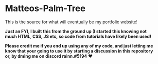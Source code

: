 # Matteos-Palm-Tree

This is the source for what will eventually be my portfolio website!

**Just an FYI, I built this from the ground up (I started this knowing not much HTML, CSS, JS etc, so code from tutorials have likely been used!**

**Please credit me if you end up using any of my code, and just letting me know that your going to use it by starting a discussion in this repository or, by dming me on discord rainn.#5194** ❤️
